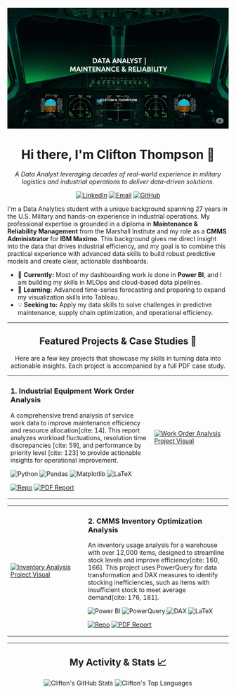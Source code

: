 <p align="center">
  <img src="https://raw.githubusercontent.com/cliftonthompson/cliftonthompson/main/assets/banner.png" alt="Clifton Thompson - Data Analytics Banner">
</p>

<h1 align="center">Hi there, I'm Clifton Thompson 👋</h1>
<p align="center">
  <em>A Data Analyst leveraging decades of real-world experience in military logistics and industrial operations to deliver data-driven solutions.</em>
</p>

<p align="center">
  <a href="https://www.linkedin.com/in/your_linkedin_profile/" target="_blank"><img src="https://img.shields.io/badge/LinkedIn-0077B5?style=for-the-badge&logo=linkedin&logoColor=white" alt="LinkedIn"></a>
  <a href="mailto:your_email@example.com"><img src="https://img.shields.io/badge/Email-D14836?style=for-the-badge&logo=gmail&logoColor=white" alt="Email"></a>
  <a href="https://github.com/cliftonthompson"><img src="https://img.shields.io/badge/GitHub-181717?style=for-the-badge&logo=github&logoColor=white" alt="GitHub"></a>
</p>

I'm a Data Analytics student with a unique background spanning 27 years in the U.S. Military and hands-on experience in industrial operations. My professional expertise is grounded in a diploma in **Maintenance & Reliability Management** from the Marshall Institute and my role as a **CMMS Administrator** for **IBM Maximo**. This background gives me direct insight into the data that drives industrial efficiency, and my goal is to combine this practical experience with advanced data skills to build robust predictive models and create clear, actionable dashboards.

-   🔭 **Currently:** Most of my dashboarding work is done in **Power BI**, and I am building my skills in MLOps and cloud-based data pipelines.
-   🌱 **Learning:** Advanced time-series forecasting and preparing to expand my visualization skills into Tableau.
-   💡 **Seeking to:** Apply my data skills to solve challenges in predictive maintenance, supply chain optimization, and operational efficiency.

---

<h2 align="center">Featured Projects & Case Studies 🚀</h2>
<p align="center">
  Here are a few key projects that showcase my skills in turning data into actionable insights. Each project is accompanied by a full PDF case study.
</p>

<table width="100%">
  <tr>
    <td width="65%">
      <h3>1. Industrial Equipment Work Order Analysis</h3>
      <p>
        A comprehensive trend analysis of service work data to improve maintenance efficiency and resource allocation[cite: 14]. This report analyzes workload fluctuations, resolution time discrepancies [cite: 59], and performance by priority level [cite: 123] to provide actionable insights for operational improvement.
      </p>
      <p>
        <img src="https://img.shields.io/badge/Python-3776AB?style=flat&logo=python&logoColor=white" alt="Python">
        <img src="https://img.shields.io/badge/Pandas-150458?style=flat&logo=pandas&logoColor=white" alt="Pandas">
        <img src="https://img.shields.io/badge/Matplotlib-3776AB?style=flat&logo=python&logoColor=white" alt="Matplotlib">
        <img src="https://img.shields.io/badge/LaTeX-008080?style=flat&logo=LaTeX&logoColor=white" alt="LaTeX">
      </p>
      <p>
        <a href="https://github.com/cliftonthompson/Industrial-Work-Order-Analysis"><img src="https://img.shields.io/badge/GitHub-Repository-181717?style=for-the-badge&logo=github" alt="Repo"></a>
        <a href="https://github.com/cliftonthompson/Industrial-Work-Order-Analysis/blob/main/reports/Industrial_Equipment_Trend_Analysis.pdf"><img src="https://img.shields.io/badge/View-PDF%20Report-AC2B28?style=for-the-badge&logo=adobeacrobatreader" alt="PDF Report"></a>
      </p>
    </td>
    <td width="35%">
      <a href="https://github.com/cliftonthompson/Industrial-Work-Order-Analysis"><img src="https://raw.githubusercontent.com/cliftonthompson/cliftonthompson/main/assets/project1.png" alt="Work Order Analysis Project Visual"></a>
    </td>
  </tr>
</table>

<table width="100%">
  <tr>
    <td width="35%">
      <a href="https://github.com/cliftonthompson/Warehouse-Inventory-Analysis"><img src="https://raw.githubusercontent.com/cliftonthompson/cliftonthompson/main/assets/project2.png" alt="Inventory Analysis Project Visual"></a>
    </td>
    <td width="65%">
      <h3>2. CMMS Inventory Optimization Analysis</h3>
      <p>
        An inventory usage analysis for a warehouse with over 12,000 items, designed to streamline stock levels and improve efficiency[cite: 160, 166]. This project uses PowerQuery for data transformation and DAX measures to identify stocking inefficiencies, such as items with insufficient stock to meet average demand[cite: 176, 181].
      </p>
      <p>
        <img src="https://img.shields.io/badge/Power%20BI-F2C811?style=flat&logo=powerbi&logoColor=black" alt="Power BI">
        <img src="https://img.shields.io/badge/PowerQuery-0072C6?style=flat&logo=microsoftpowerpoint&logoColor=white" alt="PowerQuery">
        <img src="https://img.shields.io/badge/DAX-E8A824?style=flat&logoColor=white" alt="DAX">
        <img src="https://img.shields.io/badge/LaTeX-008080?style=flat&logo=LaTeX&logoColor=white" alt="LaTeX">
      </p>
      <p>
        <a href="https://github.com/cliftonthompson/Warehouse-Inventory-Analysis"><img src="https://img.shields.io/badge/GitHub-Repository-181717?style=for-the-badge&logo=github" alt="Repo"></a>
        <a href="https://github.com/cliftonthompson/Warehouse-Inventory-Analysis/blob/main/reports/2024_Inventory_Analysis.pdf"><img src="https://img.shields.io/badge/View-PDF%20Report-AC2B28?style=for-the-badge&logo=adobeacrobatreader" alt="PDF Report"></a>
      </p>
    </td>
  </tr>
</table>

---

<h2 align="center">My Activity & Stats 📈</h2>
<p align="center">
  <img src="https://github-readme-stats.vercel.app/api?username=cliftonthompson&show_icons=true&theme=dracula&line_height=27" alt="Clifton's GitHub Stats">
  <img src="https://github-readme-stats.vercel.app/api/top-langs/?username=cliftonthompson&layout=compact&theme=dracula" alt="Clifton's Top Languages">
</p>

